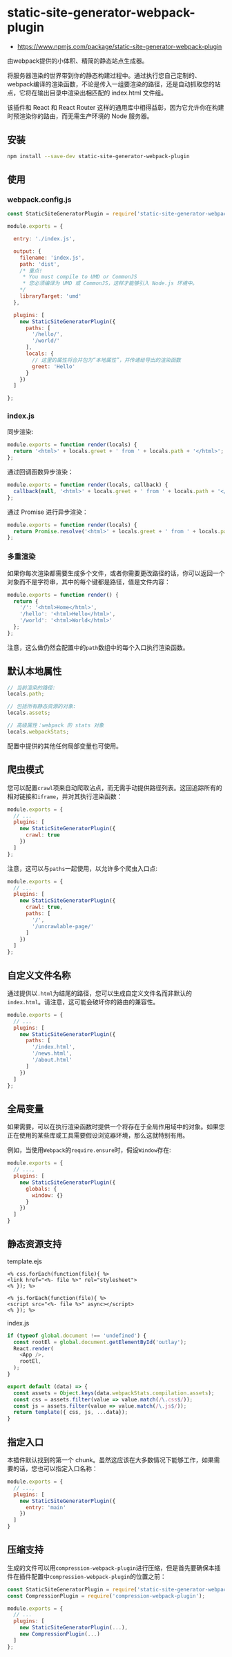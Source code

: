 # static-site-generator-webpack-plugin

- https://www.npmjs.com/package/static-site-generator-webpack-plugin

由webpack提供的小体积、精简的静态站点生成器。

将服务器渲染的世界带到你的静态构建过程中。通过执行您自己定制的、webpack编译的渲染函数，不论是传入一组要渲染的路径，还是自动抓取您的站点，它将在输出目录中渲染出相匹配的 index.html 文件组。

该插件和 React 和 React Router 这样的通用库中相得益彰，因为它允许你在构建时预渲染你的路由，而无需生产环境的 Node 服务器。

## 安装

```bash
npm install --save-dev static-site-generator-webpack-plugin
```

## 使用

### webpack.config.js

```js
const StaticSiteGeneratorPlugin = require('static-site-generator-webpack-plugin');

module.exports = {

  entry: './index.js',

  output: {
    filename: 'index.js',
    path: 'dist',
    /* 重点!
     * You must compile to UMD or CommonJS
     * 您必须编译为 UMD 或 CommonJS，这样才能够引入 Node.js 环境中。
    */
    libraryTarget: 'umd'
  },

  plugins: [
    new StaticSiteGeneratorPlugin({
      paths: [
        '/hello/',
        '/world/'
      ],
      locals: {
        // 这里的属性将合并包为“本地属性”，并传递给导出的渲染函数
        greet: 'Hello'
      }
    })
  ]

};
```

### index.js

同步渲染:

```js
module.exports = function render(locals) {
  return '<html>' + locals.greet + ' from ' + locals.path + '</html>';
};
```

通过回调函数异步渲染：

```js
module.exports = function render(locals, callback) {
  callback(null, '<html>' + locals.greet + ' from ' + locals.path + '</html>');
};
```

通过 Promise 进行异步渲染：

```js
module.exports = function render(locals) {
  return Promise.resolve('<html>' + locals.greet + ' from ' + locals.path + '</html>');
};
```

### 多重渲染

如果你每次渲染都需要生成多个文件，或者你需要更改路径的话，你可以返回一个对象而不是字符串，其中的每个键都是路径，值是文件内容：

```js
module.exports = function render() {
  return {
    '/': '<html>Home</html>',
    '/hello': '<html>Hello</html>',
    '/world': '<html>World</html>'
  };
};
```

注意，这么做仍然会配置中的`path`数组中的每个入口执行渲染函数。

## 默认本地属性

```js
// 当前渲染的路径:
locals.path;

// 包括所有静态资源的对象:
locals.assets;

// 高级属性：webpack 的 stats 对象
locals.webpackStats;
```

配置中提供的其他任何局部变量也可使用。

## 爬虫模式

您可以配置`crawl`项来自动爬取沾点，而无需手动提供路径列表。这回追踪所有的相对链接和`iframe`，并对其执行渲染函数：

```js
module.exports = {
  // ...
  plugins: [
    new StaticSiteGeneratorPlugin({
      crawl: true
    })
  ]
};
```

注意，这可以与`paths`一起使用，以允许多个爬虫入口点:

```js
module.exports = {
  // ...
  plugins: [
    new StaticSiteGeneratorPlugin({
      crawl: true,
      paths: [
        '/',
        '/uncrawlable-page/'
      ]
    })
  ]
};
```

## 自定义文件名称

通过提供以`.html`为结尾的路径，您可以生成自定义文件名而非默认的`index.html`。请注意，这可能会破坏你的路由的兼容性。

```js
module.exports = {
  // ...
  plugins: [
    new StaticSiteGeneratorPlugin({
      paths: [
        '/index.html',
        '/news.html',
        '/about.html'
      ]
    })
  ]
};
```

## 全局变量

如果需要，可以在执行渲染函数时提供一个将存在于全局作用域中的对象。如果您正在使用的某些库或工具需要假设浏览器环境，那么这就特别有用。

例如，当使用`Webpack`的`require.ensure`时，假设`Window`存在:

```js
module.exports = {
  // ...,
  plugins: [
    new StaticSiteGeneratorPlugin({
      globals: {
        window: {}
      }
    })
  ]
}
```

## 静态资源支持

template.ejs

```ejs
<% css.forEach(function(file){ %>
<link href="<%- file %>" rel="stylesheet">
<% }); %>

<% js.forEach(function(file){ %>
<script src="<%- file %>" async></script>
<% }); %>
```

index.js

```js
if (typeof global.document !== 'undefined') {
  const rootEl = global.document.getElementById('outlay');
  React.render(
    <App />,
    rootEl,
  );
}

export default (data) => {
  const assets = Object.keys(data.webpackStats.compilation.assets);
  const css = assets.filter(value => value.match(/\.css$/));
  const js = assets.filter(value => value.match(/\.js$/));
  return template({ css, js, ...data});
}
```

## 指定入口

本插件默认找到的第一个 chunk。虽然这应该在大多数情况下能够工作，如果需要的话，您也可以指定入口名称：

```js
module.exports = {
  // ...,
  plugins: [
    new StaticSiteGeneratorPlugin({
      entry: 'main'
    })
  ]
}
```

## 压缩支持

生成的文件可以用`compression-webpack-plugin`进行压缩，但是首先要确保本插件在插件配置中`compression-webpack-plugin`的位置之前：

```js
const StaticSiteGeneratorPlugin = require('static-site-generator-webpack-plugin');
const CompressionPlugin = require('compression-webpack-plugin');

module.exports = {
  // ...
  plugins: [
    new StaticSiteGeneratorPlugin(...),
    new CompressionPlugin(...)
  ]
};
```
